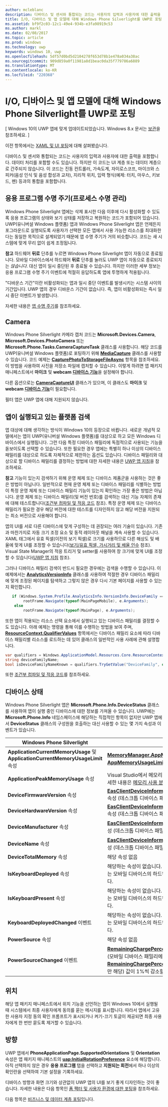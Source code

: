 ```yaml
---
author: mcleblanc
description: 디바이스 및 센서와 통합되는 코드는 사용자의 입력과 사용자에 대한 출력을 포함합니다.
title: I/O, 디바이스 및 앱 모델에 대해 Windows Phone Silverlight를 UWP로 포팅
ms.assetid: bf9f2c03-12c1-49e4-934b-e3fa98919c53
ms.author: markl
ms.date: 02/08/2017
ms.topic: article
ms.prod: windows
ms.technology: uwp
keywords: windows 10, uwp
ms.openlocfilehash: 5df57d0bd5d2104278f653d78b1e478a034a38ac
ms.sourcegitcommit: 909d859a0f11981a8d1beac0da35f779786a6889
ms.translationtype: MT
ms.contentlocale: ko-KR
ms.locfileid: "220368"
---
```

#  <a name="porting-windows-phone-silverlight-to-uwp-for-io-device-and-app-model"></a>I/O, 디바이스 및 앱 모델에 대해 Windows Phone Silverlight를 UWP로 포팅

\[ Windows 10의 UWP 앱에 맞게 업데이트되었습니다. Windows 8.x 문서는 [보관](http://go.microsoft.com/fwlink/p/?linkid=619132)을 참조하세요. \]

이전 항목에서는 [XAML 및 UI 포팅](wpsl-to-uwp-porting-xaml-and-ui.md)에 대해 살펴봤습니다.

디바이스 및 센서와 통합되는 코드는 사용자의 입력과 사용자에 대한 출력을 포함합니다. 데이터 처리를 포함할 수도 있습니다. 하지만 이 코드는 UI 계층 또는 데이터 계층으로 간주되지 않습니다. 이 코드는 진동 컨트롤러, 가속도계, 자이로스코프, 마이크와 스피커(음성 인식 및 음성 합성과 교차), 지리적 위치, 입력 형식(예제: 터치, 마우스, 키보드, 펜) 등과의 통합을 포함합니다.

## <a name="application-lifecycle-process-lifetime-management"></a>응용 프로그램 수명 주기(프로세스 수명 관리)

Windows Phone Silverlight 앱에는 삭제 표시한 다음 이후에 다시 활성화할 수 있도록 응용 프로그램의 상태와 보기 상태를 저장하고 복원하는 코드가 포함되어 있습니다. UWP(유니버설 Windows 플랫폼) 앱과 Windows Phone Silverlight 앱은 언제든지 포그라운드로 실행되도록 사용자가 선택한 모든 앱에서 사용 가능한 리소스를 최대화한다는 동일한 목적으로 설계되었기 때문에 앱 수명 주기가 거의 비슷합니다. 코드는 새 시스템에 맞게 무리 없이 쉽게 조정됩니다.

**참고** 하드웨어 **뒤로** 단추를 누르면 Windows Phone Silverlight 앱이 자동으로 종료됩니다. 모바일 디바이스에서 하드웨어 **뒤로** 단추를 눌러도 UWP 앱이 자동으로 종료되지는 *않습니다*. 대신 앱이 일시 중단된 후 종료될 수 있습니다. 하지만 이러한 세부 정보는 응용 프로그램 수명 주기 이벤트에 적절히 응답하도록 앱에 투명하게 적용됩니다.

"디바운스 기간"이란 비활성화되는 앱과 일시 중단 이벤트를 발생시키는 시스템 사이의 기간입니다. UWP 앱의 경우 디바운스 기간이 없습니다. 즉, 앱이 비활성화되는 즉시 일시 중단 이벤트가 발생합니다.

자세한 내용은 [앱 수명 주기](https://msdn.microsoft.com/library/windows/apps/mt243287)를 참조하세요.

## <a name="camera"></a>Camera

Windows Phone Silverlight 카메라 캡처 코드는 **Microsoft.Devices.Camera**, **Microsoft.Devices.PhotoCamera** 또는 **Microsoft.Phone.Tasks.CameraCaptureTask** 클래스를 사용합니다. 해당 코드를 UWP(유니버설 Windows 플랫폼)로 포팅하기 위해 [**MediaCapture**](https://msdn.microsoft.com/library/windows/apps/br241124) 클래스를 사용할 수 있습니다. 코드 예제는 [**CapturePhotoToStorageFileAsync**](https://msdn.microsoft.com/library/windows/apps/hh700836) 항목을 참조하세요. 이 방법을 사용하여 사진을 저장소 파일에 캡처할 수 있습니다. 이렇게 하려면 앱 패키지 매니페스트에서 **마이크** 및 **webcam** [**디바이스 기능**](https://msdn.microsoft.com/library/windows/apps/dn934747)을 설정해야 합니다.

다른 옵션으로는 [**CameraCaptureUI**](https://msdn.microsoft.com/library/windows/apps/br241030) 클래스가 있으며, 이 클래스도 **마이크** 및 **webcam** [**디바이스 기능**](https://msdn.microsoft.com/library/windows/apps/dn934747)이 필요합니다.

필터 앱은 UWP 앱에 대해 지원되지 않습니다.

## <a name="detecting-the-platform-your-app-is-running-on"></a>앱이 실행되고 있는 플랫폼 검색

앱 대상에 대해 생각하는 방식이 Windows 10의 등장으로 바뀝니다. 새로운 개념적 모델에서는 앱이 UWP(유니버설 Windows 플랫폼)를 대상으로 하고 모든 Windows 디바이스에서 실행됩니다. 그런 다음 특정 디바이스 패밀리에 독점적으로 사용되는 기능을 돋보이도록 선택할 수 있습니다. 또한 필요한 경우 앱에는 특별히 하나 이상의 디바이스 패밀리를 대상으로 하도록 자체적으로 제한하는 옵션도 있습니다. 디바이스 패밀리와 대상으로 할 디바이스 패밀리를 결정하는 방법에 대한 자세한 내용은 [UWP 앱 지침](https://msdn.microsoft.com/library/windows/apps/dn894631)을 참조하세요.

**참고** 기능이 있는지 검색하기 위해 운영 체제 또는 디바이스 제품군을 사용하는 것은 좋은 방법이 아닙니다. 일반적으로 현재 운영 체제 또는 디바이스 패밀리를 식별하는 방법이 특정 운영 체제 또는 디바이스 패밀리 기능이 있는지 확인하는 가장 좋은 방법은 아닙니다. 운영 체제 또는 디바이스 패밀리(및 버전 번호)를 검색하는 대신 기능 자체의 존재에 대해 테스트합니다([조건부 컴파일 및 적응 코드](wpsl-to-uwp-porting-to-a-uwp-project.md) 참조). 특정 운영 체제 또는 디바이스 패밀리가 필요한 경우 해당 버전에 대한 테스트를 디자인하지 않고 해당 버전을 지원되는 최소 버전으로 사용해야 합니다.

앱의 UI를 서로 다른 디바이스에 맞게 구성하는 데 권장되는 여러 기술이 있습니다. 기존과 마찬가지로 자동 크기 조정 요소 및 동적 레이아웃 패널을 계속 사용할 수 있습니다. XAML 태그에서 유효 픽셀(이전의 보기 픽셀)로 크기를 사용하므로 다른 해상도 및 배율에 맞게 UI를 조정할 수 있습니다([보기/유효 픽셀, 가시거리 및 배율 인수](wpsl-to-uwp-porting-xaml-and-ui.md) 참조). Visual State Manager의 적응 트리거 및 setter를 사용하여 창 크기에 맞게 UI를 조정할 수 있습니다([UWP 앱 지침](https://msdn.microsoft.com/library/windows/apps/dn894631) 참조).

그러나 디바이스 패밀리 검색이 반드시 필요한 경우에는 검색을 수행할 수 있습니다. 이 예제에서는 [**AnalyticsVersionInfo**](https://msdn.microsoft.com/library/windows/apps/dn960165) 클래스를 사용하여 적절한 경우 디바이스 패밀리에 맞게 조정된 페이지를 탐색하고 그렇지 않은 경우 다시 기본 페이지를 사용할 수 있는지 확인합니다.

```csharp
   if (Windows.System.Profile.AnalyticsInfo.VersionInfo.DeviceFamily == "Windows.Mobile")
        rootFrame.Navigate(typeof(MainPageMobile), e.Arguments);
    else
        rootFrame.Navigate(typeof(MainPage), e.Arguments);
```

또한 앱이 적용되는 리소스 선택 요소에서 실행되고 있는 디바이스 패밀리를 결정할 수도 있습니다. 아래 예제는 명령을 통해 이를 수행하는 방법을 보여 주며, [**ResourceContext.QualifierValues**](https://msdn.microsoft.com/library/windows/apps/br206071) 항목에서는 디바이스 패밀리 요소에 따라 디바이스 패밀리별 리소스를 로드하는 데 있어 클래스의 일반적인 사용 사례에 관해 설명합니다.

```csharp
var qualifiers = Windows.ApplicationModel.Resources.Core.ResourceContext.GetForCurrentView().QualifierValues;
string deviceFamilyName;
bool isDeviceFamilyNameKnown = qualifiers.TryGetValue("DeviceFamily", out deviceFamilyName);
```

또한 [조건부 컴파일 및 적응 코드](wpsl-to-uwp-porting-to-a-uwp-project.md)를 참조하세요.

## <a name="device-status"></a>디바이스 상태

Windows Phone Silverlight 앱은 **Microsoft.Phone.Info.DeviceStatus** 클래스를 사용하여 앱이 실행 중인 디바이스에 대한 정보를 가져올 수 있습니다. UWP에는 **Microsoft.Phone.Info** 네임스페이스에 해당하는 직접적인 항목이 없지만 UWP 앱에서 **DeviceStatus** 클래스의 구성원을 호출하는 대신 사용할 수 있는 몇 가지 속성과 이벤트가 있습니다.

| Windows Phone Silverlight                                                               | UWP                                                                                                                                                                                                                                                                                                                                |
|-----------------------------------------------------------------------------------------|------------------------------------------------------------------------------------------------------------------------------------------------------------------------------------------------------------------------------------------------------------------------------------------------------------------------------------|
| **ApplicationCurrentMemoryUsage** 및 **ApplicationCurrentMemoryUsageLimit** 속성 | [**MemoryManager.AppMemoryUsage**](https://msdn.microsoft.com/library/windows/apps/dn633832) 및 [**AppMemoryUsageLimit**](https://msdn.microsoft.com/library/windows/apps/dn633836) 속성                                                                                                                                    |
| **ApplicationPeakMemoryUsage** 속성                                                 | Visual Studio에서 메모리 프로파일링 도구를 사용합니다. 자세한 내용은 [메모리 사용 분석](http://msdn.microsoft.com/library/windows/apps/dn645469.aspx)을 참조하세요.                                                                                                                                                                          |
| **DeviceFirmwareVersion** 속성                                                      | [**EasClientDeviceInformation.SystemFirmwareVersion**](https://msdn.microsoft.com/library/windows/apps/dn608144) 속성 (데스크톱 디바이스 패밀리에만 해당)                                                                                                                                                                             |
| **DeviceHardwareVersion** 속성                                                      | [**EasClientDeviceInformation.SystemHardwareVersion**](https://msdn.microsoft.com/library/windows/apps/dn608145) 속성 (데스크톱 디바이스 패밀리에만 해당)                                                                                                                                                                             |
| **DeviceManufacturer** 속성                                                         | [**EasClientDeviceInformation.SystemManufacturer**](https://msdn.microsoft.com/library/windows/apps/hh701398) 속성 (데스크톱 디바이스 패밀리에만 해당)                                                                                                                                                                                |
| **DeviceName** 속성                                                                 | [**EasClientDeviceInformation.SystemProductName**](https://msdn.microsoft.com/library/windows/apps/hh701401) 속성 (데스크톱 디바이스 패밀리에만 해당)                                                                                                                                                                                 |
| **DeviceTotalMemory** 속성                                                          | 해당 속성 없음                                                                                                                                                                                                                                                                                                                      |
| **IsKeyboardDeployed** 속성                                                         | 해당하는 속성이 없습니다. 이 속성은 일반적으로 사용되지 않는 모바일 디바이스의 하드웨어 키보드에 대한 정보를 제공합니다.                                                                                                                                                                                                        |
| **IsKeyboardPresent** 속성                                                          | 해당하는 속성이 없습니다. 이 속성은 일반적으로 사용되지 않는 모바일 디바이스의 하드웨어 키보드에 대한 정보를 제공합니다.                                                                                                                                                                                                        |
| **KeyboardDeployedChanged** 이벤트                                                       | 해당하는 속성이 없습니다. 이 속성은 일반적으로 사용되지 않는 모바일 디바이스의 하드웨어 키보드에 대한 정보를 제공합니다.                                                                                                                                                                                                        |
| **PowerSource** 속성                                                                | 해당 속성 없음                                                                                                                                                                                                                                                                                                                      |
| **PowerSourceChanged** 이벤트                                                            | [**RemainingChargePercentChanged**](https://msdn.microsoft.com/library/windows/apps/jj207240) 이벤트를 처리합니다(모바일 디바이스 패밀리에만 해당). 이 이벤트는 [**RemainingChargePercent**](https://msdn.microsoft.com/library/windows/apps/jj207239) 속성(모바일 디바이스 패밀리에만 해당) 값이 1%씩 감소할 때 발생합니다. |

## <a name="location"></a>위치

해당 앱 패키지 매니페스트에서 위치 기능을 선언하는 앱이 Windows 10에서 실행될 때 시스템에서 최종 사용자에게 동의를 묻는 메시지를 표시합니다. 따라서 앱에서 고유한 사용자 지정 동의 확인 프롬프트가 표시되거나 켜기-끄기 토글이 제공되면 최종 사용자에게 한 번만 묻도록 제거할 수 있습니다.

## <a name="orientation"></a>방향

UWP 앱에서 **PhoneApplicationPage.SupportedOrientations** 및 **Orientation** 속성은 앱 패키지 매니페스트의 [**uap:InitialRotationPreference**](https://msdn.microsoft.com/library/windows/apps/dn934798) 요소에 해당합니다. 아직 선택하지 않은 경우 **응용 프로그램** 탭을 선택하고 **지원되는 회전**에서 하나 이상의 확인란을 선택하여 기본 설정을 기록하세요.

디바이스 방향과 화면 크기와 상관없이 UWP 앱의 UI를 보기 좋게 디자인하는 것이 좋습니다. 자세한 내용은 다음 항목인 [폼 팩터 및 사용자 환경에 대한 포팅](wpsl-to-uwp-form-factors-and-ux.md)을 참조하세요.

다음 항목은 [비즈니스 및 데이터 계층 포팅](wpsl-to-uwp-business-and-data.md)입니다.

